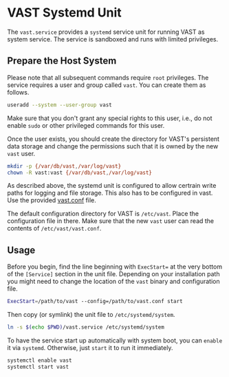 VAST Systemd Unit
=================

The `vast.service` provides a `systemd` service unit for running VAST as system
service. The service is sandboxed and runs with limited privileges.

## Prepare the Host System

Please note that all subsequent commands require `root` privileges. The service
requires a user and group called `vast`. You can create them as follows.

```bash
useradd --system --user-group vast
```

Make sure that you don't grant any special rights to this user, i.e., do not
enable `sudo` or other privileged commands for this user.

Once the user exists, you should create the directory for VAST's persistent data
storage and change the permissions such that it is owned by the new `vast` user.

```bash
mkdir -p {/var/db/vast,/var/log/vast}
chown -R vast:vast {/var/db/vast,/var/log/vast}
```

As described above, the systemd unit is configured to allow certrain write paths
for logging and file storage. This also has to be configured in vast. Use the
provided [vast.conf](https://github.com/tenzir/vast/tree/master/systemd/) file.

The default configuration directory for VAST is `/etc/vast`. Place the
configuration file in there. Make sure that the new `vast` user can read the
contents of `/etc/vast/vast.conf`.

## Usage

Before you begin, find the line beginning with `ExecStart=` at the very bottom
of the `[Service]` section in the unit file. Depending on your installation path
you might need to change the location of the `vast` binary and configuration
file.

```bash
ExecStart=/path/to/vast --config=/path/to/vast.conf start
```

Then copy (or symlink) the unit file to `/etc/systemd/system`.

```bash
ln -s $(echo $PWD)/vast.service /etc/systemd/system
```

To have the service start up automatically with system boot, you can `enable` it
via `systemd`. Otherwise, just `start` it to run it immediately.

```bash
systemctl enable vast
systemctl start vast
```
